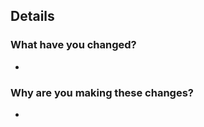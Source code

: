 ## Details

### What have you changed?

- <!-- List changes in past tense -->

### Why are you making these changes?

- <!-- List reasons in past tense -->
